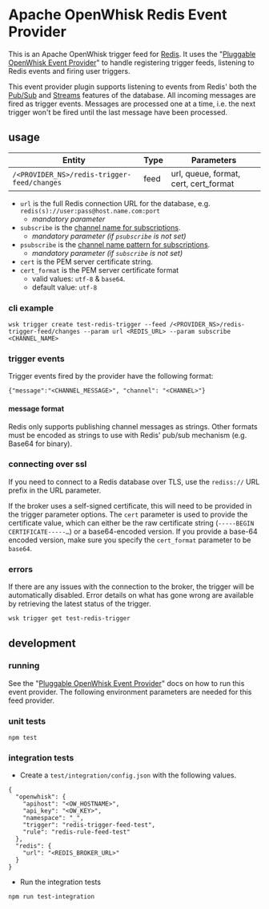 # Apache OpenWhisk Redis Event Provider

This is an Apache OpenWhisk trigger feed for [Redis](https://redis.io). It uses the "[Pluggable OpenWhisk Event Provider](https://github.com/apache/incubator-openwhisk-pluggable-provider)" to handle registering trigger feeds, listening to Redis events and firing user triggers.

This event provider plugin supports listening to events from Redis' both the [Pub/Sub](Pub/Sub) and [Streams](https://redis.io/topics/streams-intro) features of the database. All incoming messages are fired as trigger events. Messages are processed one at a time, i.e. the next trigger won't be fired until the last message have been processed.

## usage

| Entity                                      | Type | Parameters                            |
| ------------------------------------------- | ---- | ------------------------------------- |
| `/<PROVIDER_NS>/redis-trigger-feed/changes` | feed | url, queue, format, cert, cert_format |

- `url` is the full Redis connection URL for the database, e.g. `redis(s)://user:pass@host.name.com:port`
  - *mandatory parameter*
- `subscribe` is the [channel name for subscriptions](https://redis.io/commands/subscribe).
  - *mandatory parameter (if `psubscribe` is not set)*
- `psubscribe` is the [channel name pattern for subscriptions](https://redis.io/commands/psubscribe).
  - *mandatory parameter (if `subscribe` is not set)*
- `cert` is the PEM server certificate string.
- `cert_format` is the PEM server certificate format
  - valid values: `utf-8` & `base64`.
  - default value: `utf-8`

### cli example

```
wsk trigger create test-redis-trigger --feed /<PROVIDER_NS>/redis-trigger-feed/changes --param url <REDIS_URL> --param subscribe <CHANNEL_NAME>
```

### trigger events

Trigger events fired by the provider have the following format:

```
{"message":"<CHANNEL_MESSAGE>", "channel": "<CHANNEL>"}
```

#### message format

Redis only supports publishing channel messages as strings. Other formats must be encoded as strings to use with Redis' pub/sub mechanism (e.g. Base64 for binary).

### connecting over ssl

If you need to connect to a Redis database over TLS, use the `rediss://` URL prefix in the URL parameter.

If the broker uses a self-signed certificate, this will need to be provided in the trigger parameter options. The `cert` parameter is used to provide the certificate value, which can either be the raw certificate string (`-----BEGIN CERTIFICATE-----…`) or a base64-encoded version. If you provide a base-64 encoded version, make sure you specify the `cert_format` parameter to be `base64`.

### errors

If there are any issues with the connection to the broker, the trigger will be automatically disabled. Error details on what has gone wrong are available by retrieving the latest status of the trigger.

```
wsk trigger get test-redis-trigger
```

## development

### running

See the "[Pluggable OpenWhisk Event Provider](https://github.com/apache/incubator-openwhisk-pluggable-provider)" docs on how to run this event provider. The following environment parameters are needed for this feed provider.

### unit tests

```
npm test
```

### integration tests

- Create a `test/integration/config.json` with the following values.

```
{
  "openwhisk": {
    "apihost": "<OW_HOSTNAME>",
    "api_key": "<OW_KEY>",
    "namespace": "_",
    "trigger": "redis-trigger-feed-test",
    "rule": "redis-rule-feed-test"
  },
  "redis": {
    "url": "<REDIS_BROKER_URL>"
  }
}
```

- Run the integration tests

```
npm run test-integration
```
